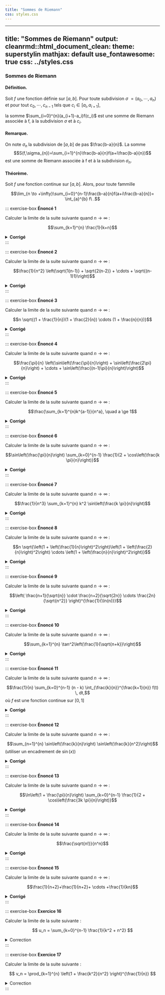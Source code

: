 ```yaml
---
title: "Sommes de Riemann"
css: styles.css
---
```


---
title: "Sommes de Riemann"
output: 
  cleanrmd::html_document_clean:
    theme: superstylin
    mathjax: default
    use_fontawesome: true
    css: ../styles.css
---

### Sommes de Riemann

#### Définition.

Soit $f$ une fonction définie sur $[a,b]$. Pour toute subdivision $\sigma$ $=(a_0, \cdots, a_n)$ et pour tout $c_0,\cdots,c_{n-1}$ tels que $c_i \in [a_i,a_{i+1}]$,

la somme $\sum_{i=0}^{n}(a_{i+1}-a_i)f(c_i)$ est une somme de Riemann associée à f, à la subdivision $\sigma$ et à $c_i$.

#### Remarque.

On note $\sigma_{n}$ la subdivision de $[a,b]$ de pas $\frac{b-a}{n}$. La somme $$S(f,\sigma_{n})=\sum_{i=1}^{n}\frac{b-a}{n}f(a+i\frac{b-a}{n})$$ est une somme de Riemann associée à f et à la subdivision $\sigma_{n}$.

#### Théorème.

Soit $f$ une fonction continue sur $[a,b]$. Alors, pour toute fammille

$$\lim_{n \to +\infty}\sum_{i=0}^{n-1}\frac{b-a}{n}f(a+i\frac{b-a}{n})= \int_{a}^{b} f\ .$$

::: exercise-box
**Énoncé 1**

Calculer la limite de la suite suivante quand $n \to \infty$ :

$$\sum_{k=1}^{n} \frac{1}{k+n}$$

<details>

<summary><strong>Corrigé</strong></summary>

Posons $x_n = \sum_{k=1}^{n} \frac{1}{k+n}$ , donc $$\sum_{k=1}^{n} \frac{1}{n(\frac{k}{n}+1)} = \frac{1}{n}\sum_{k=1}^{n}\frac{1}{\frac{k}{n}+1}$$

avec $f(t)$ =$\frac{1}{1+t}$ sur $[0,1]$, on reconnait la somme de Riemann et la subdivision régulière est $\sigma_{n}^{k}$ = $\frac{k}{n}$, $k \in \{1, \dots, n\}$.

Comme $f$ est continue sur $[0,1]$, donc elle est intégrable au sens de Riemann sur $[0,1]$.

La limite est donc $$\lim_{n \to +\infty} x_n = \int_{0}^{1} f(t) \, dt = \int_{0}^{1}\frac{1}{1+t}\,dt = [ \ln(1+t) ]_{0}^{1} = \ln2$$

</details>
:::

::: exercise-box
**Énoncé 2**

Calculer la limite de la suite suivante quand $n \to \infty$ :

$$\frac{1}{n^2} \left(\sqrt{1(n-1)} + \sqrt{2(n-2)} + \cdots + \sqrt{(n-1)1}\right)$$

<details>

<summary><strong>Corrigé</strong></summary>

Posons $$c_n = \frac{1}{n^2} \left(\sqrt{1(n-1)} + \sqrt{2(n-2)} + \cdots + \sqrt{(n-1)1}\right)$$ En factorisant, on remarque que $$c_n = \frac{1}{n} \sum_{k=1}^{n-1}\sqrt{ \frac{k}{n}(1-\frac{k}{n})} $$

Ainsi, $f(t) = \sqrt{t(1-t)}$ sur $[0,1]$, on reconnait la somme de Riemann et la subdivision régulière est $\sigma_{n}^{k}$ = $\frac{k}{n}$, $k \in \{1, \dots, n\}$.

Comme $f$ est continue sur $[0,1]$, elle est intégrable au sens de Riemann sur $[0,1]$.

La limite est donc $$\lim_{n \to +\infty} c_n = \int_{0}^{1} f(t) \, dt = \int_{0}^{n} \sqrt{t(1-t)}$$

Rappel : $$t(1-t) = t-t^2 = \frac{1}{4}-(t-\frac{1}{2})^2 = \frac{1}{4}(1-(2t-1)^2 )$$

En effectuant un changement de variable, $2t-1 =$ $\sin{y}$, on obtient :

$$ c_n = \frac{1}{8}\int_{-\frac{\pi}{2}}^{\frac{\pi}{2}} (\cos(2y)+1)dy = \frac{\pi}{8}$$

</details>
:::

::: exercise-box
**Énoncé 3**

Calculer la limite de la suite suivante quand $n \to \infty$ :

$$n \sqrt{(1 + \frac{1}{n})(1 + \frac{2}{n}) \cdots (1 + \frac{n}{n})}$$

<details>

<summary><strong>Corrigé</strong></summary>

Indication:

On applique $\ln$ et après on reconnait la fonction $f$

</details>
:::

::: exercise-box
**Énoncé 4**

Calculer la limite de la suite suivante quand $n \to \infty$ :

$$\frac{\pi}{n} \left(\sin\left(\frac{\pi}{n}\right) + \sin\left(\frac{2\pi}{n}\right) + \cdots + \sin\left(\frac{(n-1)\pi}{n}\right)\right)$$

<details>

<summary><strong>Corrigé</strong></summary>

Soit $$d_n = \frac{\pi}{n} \left(\sin\left(\frac{\pi}{n}\right) + \sin\left(\frac{2\pi}{n}\right) + \cdots + \sin\left(\frac{(n-1)\pi}{n}\right)\right)$$

donc, $$d_n = \frac{\pi}{n}\sum_{k=0}^{n-1}\sin(\frac{k}{n}\pi)$$ Avec, $f(t) = \sin(t)$ sur $[0,\pi]$, on reconnait la somme de Riemann et la subdivision régulière est $\sigma_{n}^{k}$ = $\frac{k}{n}$, $k \in \{1, \dots, n\}$. Comme $f$ est continue sur $[0,\pi]$, donc elle est intégrable au sens de Riemann sur $[0,\pi]$.

La limite est donc $$\lim_{n \to +\infty} d_n = \int_{0}^{\pi} f(t) \, dt = \int_{0}^{\pi}\sin(t)\,dt = [ -\cos(t) ]_{0}^{\pi} = 2$$

</details>
:::

::: exercise-box
**Énoncé 5**

Calculer la limite de la suite suivante quand $n \to \infty$ :

$$\frac{\sum_{k=1}^{n}k^{a-1}}{n^a}, \quad a \ge 1$$

<details>

<summary><strong>Corrigé</strong></summary>

Posons $$ e_n = \frac{\sum_{k=1}^{n}k^{a-1}}{n^a}, \quad a \ge 1$$

Alors $$ e_n =\sum_{k=1}^{n}\frac{k^{a-1}}{n^a} = \frac{1}{n}\sum_{k=1}^{n}\frac{k^{a-1}}{n^{a-1}} = \frac{1}{n}\sum_{k=1}^{n} \left(\frac{k}{n} \right)^{a-1}$$

avec $f(t) = t^{a-1}$ sur $[0,1]$, on reconnait la somme de Riemann et la subdivision régulière est $\sigma_{n}^{k}$ = $\frac{k}{n}$, $k \in \{1, \dots, n\}$.

Comme $f$ est continue sur $[0,1]$, elle est intégrable au sens de Riemann sur $[0,1]$.

La limite est donc $$\lim_{n \to +\infty} e_n = \int_{0}^{1} f(t) \, dt = \int_{0}^{1}t^{a-1}\,dt= \frac{1}{a}$$

</details>
:::

::: exercise-box
**Énoncé 6**

Calculer la limite de la suite suivante quand $n \to \infty$ :

$$\sin\left(\frac{\pi}{n}\right) \sum_{k=0}^{n-1} \frac{1}{2 + \cos\left(\frac{k \pi}{n}\right)}$$

<details>

<summary><strong>Corrigé</strong></summary>

<!-- Insère la solution ici -->

Indication:

Il faut donner une équivalence de $\sin$

</details>
:::

::: exercise-box
**Énoncé 7**

Calculer la limite de la suite suivante quand $n \to \infty$ :

$$\frac{1}{n^3} \sum_{k=1}^{n} k^2 \sin\left(\frac{k \pi}{n}\right)$$

<details>

<summary><strong>Corrigé</strong></summary>

<!-- Insère la solution ici -->

Posons $$
f_n = \frac{1}{n^3} \sum_{k=1}^{n} k^2 \sin\left(\frac{k \pi}{n}\right)
$$

Alors $$
f_n = \frac{1}{n} \sum_{k=1}^{n} \frac{k^2}{n^2} \sin\left(\frac{k \pi}{n}\right) = \frac{1}{\pi^3} \frac{\pi}{n} \sum_{k=1}^{n} \left(\frac{k\pi}{n}\right)^2 \sin\left(\frac{k \pi}{n}\right)
$$

Avec $f(t) = t^2 \sin(t)$ sur $[0, \pi]$, on reconnaît la somme de Riemann, et la subdivision régulière est $$
\sigma_{n}^{k} = \frac{k}{n}, \quad k \in \{1, \dots, n\}.
$$

Comme $f$ est continue sur $[0, \pi]$, elle est donc intégrable au sens de Riemann sur $[0, \pi]$.

Finalement, nous avons $$
\lim_{n \to +\infty} f_n = \frac{1}{\pi^3} \int_0^\pi f(t) \, dt = \frac{1}{\pi^3} \int_0^\pi t^2 \sin(t) \, dt = \frac{\pi^2 + 4}{\pi^3}.
$$

</details>
:::

::: exercise-box
**Énoncé 8**

Calculer la limite de la suite suivante quand $n \to \infty$ :

$$n \sqrt{\left(1 + \left(\frac{1}{n}\right)^2\right)\left(1 + \left(\frac{2}{n}\right)^2\right) \cdots \left(1 + \left(\frac{n}{n}\right)^2\right)}$$

<details>

<summary><strong>Corrigé</strong></summary>

<!-- Insère la solution ici -->

On pose $$
g_n = n \sqrt{\left(1 + \left(\frac{1}{n}\right)^2\right)\left(1 + \left(\frac{2}{n}\right)^2\right) \cdots \left(1 + \left(\frac{n}{n}\right)^2\right)}
$$

Indication:

On pose $$
G_n = \ln(g_n) = \frac{1}{n} \sum_{k=1}^{n} \ln\left(1 + \frac{k}{n}\right)
$$

Avec $f(t) = \ln(1+t)$ sur $[0,1]$, on reconnaît la somme de Riemann et la subdivision régulière est $$
\sigma_{n}^{k} = \frac{k}{n}, \quad k \in \{1, \dots, n\}.
$$ Comme $f$ est continue sur $[0,1]$, donc elle est intégrable au sens de Riemann sur $[0,1]$, et $$
\int_0^1 \ln(1+t) \, dt = 2\ln(2) - 1.
$$

Or grâce à la continuité de la fonction $\ln$, on a : $$
\lim_{n \to +\infty} g_n = e^{2\ln(2) - 1} = \frac{4}{e}.
$$

</details>
:::

::: exercise-box
**Énoncé 9**

Calculer la limite de la suite suivante quand $n \to \infty$ :

$$\left( \frac{n+1}{\sqrt{n}} \cdot \frac{n+2}{\sqrt{2n}} \cdots \frac{2n}{\sqrt{n^2}} \right)^{\frac{1}{\ln(n)}}$$

<details>

<summary><strong>Corrigé</strong></summary>

<!-- Insère la solution ici -->

Indication:

On applique $\ln(x_n)$

</details>
:::

::: exercise-box
**Énoncé 10**

Calculer la limite de la suite suivante quand $n \to \infty$ :

$$\sum_{k=1}^{n} \tan^2\left(\frac{1}{\sqrt{n+k}}\right)$$

<details>

<summary><strong>Corrigé</strong></summary>

<!-- Insère la solution ici -->

La limite de cette suite est ...

</details>
:::

::: exercise-box
**Énoncé 11**

Calculer la limite de la suite suivante quand $n \to \infty$ :

$$\frac{1}{n} \sum_{k=0}^{n-1} (n - k) \int_{\frac{k}{n}}^{\frac{k+1}{n}} f(t) \, dt,$$ où $f$ est une fonction continue sur $[0, 1]$

<details>

<summary><strong>Corrigé</strong></summary>

<!-- Insère la solution ici -->

La limite de cette suite est ...

</details>
:::

::: exercise-box
**Énoncé 12**

Calculer la limite de la suite suivante quand $n \to \infty$ :

$$\sum_{n=1}^{n} \sin\left(\frac{k}{n}\right) \sin\left(\frac{k}{n^2}\right)$$ (utiliser un encadrement de $\sin(x)$)

<details>

<summary><strong>Corrigé</strong></summary>

<!-- Insère la solution ici -->

La limite de cette suite est ...

</details>
:::

::: exercise-box
**Énoncé 13**

Calculer la limite de la suite suivante quand $n \to \infty$ :

$$\ln\left(1 + \frac{\pi}{n}\right) \sum_{k=0}^{n-1} \frac{1}{2 + \cos\left(\frac{3k \pi}{n}\right)}$$

<details>

<summary><strong>Corrigé</strong></summary>

<!-- Insère la solution ici -->

Indication:

On donne une équivalence de $\ln\left(1 + \frac{\pi}{n}\right)$.

Puis sur l'intégrale, après avoir reconnu la fonction associée,

on effectue un changement de variable: $u = \tan\left(\frac{x}{2}\right)$

</details>
:::

::: exercise-box
**Énoncé 14**

Calculer la limite de la suite suivante quand $n \to \infty$ :

$$\frac{\sqrt{n!}}{n^n}$$

<details>

<summary><strong>Corrigé</strong></summary>

<!-- Insère la solution ici -->

Pareil,

On pose $V_n = \ln(u_n)$, avec $u_n = \frac{\sqrt{n!}}{n^n}$ et par la continuité de $\ln$, on arrive à trouver le résultat voulu.

</details>
:::

::: exercise-box
**Énoncé 15**

Calculer la limite de la suite suivante quand $n \to \infty$ :

$$\frac{1}{n+2}+\frac{1}{n+2}+ \cdots +\frac{1}{kn}$$

<details>

<summary><strong>Corrigé</strong></summary>

Indication: On factorise par $\frac{1}{n}$,

Puis on reconnaît la fonction $f(t) = \frac{1}{1+t}$ sur l'intervalle $[0,k-1]$. Et enfin, on obtient le résultat voulu.

</details>
:::

::: exercise-box
**Exercice 16**

Calculer la limite de la suite suivante :

$$ u_n = \sum_{k=0}^{n-1} \frac{1}{k^2 + n^2} $$

<details>

<summary>Correction</summary>

1.  Soit $u_n = \sum_{k=0}^{n-1} \frac{1}{k^2 + n^2} = \frac{1}{n} \sum_{k=0}^{n-1} \frac{1}{\left(\frac{k}{n}\right)^2 + 1}$. En posant $f(x) = \frac{1}{1 + x^2}$, nous venons d'écrire la somme de Riemann correspondant à $\int_0^1 f(x) \, dx$. Cette intégrale se calcule facilement :

$$
\int_0^1 \frac{dt}{1 + t^2} = \left[ \arctan(t) \right]_0^1 = \frac{\pi}{4} - 0 = \frac{\pi}{4}.
$$

La somme de Riemann $u_n$, convergeant vers $\int_0^1 f(x) \, dx$, nous venons de montrer que $u_n$ converge vers $\frac{\pi}{4}$.

</details>
:::

::: exercise-box
**Exercice 17**

Calculer la limite de la suite suivante :

$$ v_n = \prod_{k=1}^{n} \left(1 + \frac{k^2}{n^2} \right)^{\frac{1}{n}} $$

<details>

<summary>Correction</summary>

2.  Soit $v_n = \prod_{k=1}^{n} \left(1 + \frac{k^2}{n^2} \right)^{\frac{1}{n}}$. Notons

$$
w_n = \ln(v_n) = \frac{1}{n} \sum_{k=1}^{n} \ln\left(1 + \frac{k^2}{n^2} \right).
$$

En posant $g(x) = \ln(1 + x^2)$, nous reconnaissons la somme de Riemann correspondant à $\int_0^1 g(x) \, dx$. Calculons cette intégrale :

$$
I = \int_0^1 g(x) \, dx = \int_0^1 \ln(1 + x^2) \, dx.
$$

Utilisons l'intégration par parties :

$$
\begin{aligned}
I &= \left[ x \ln(1 + x^2) \right]_{0}^{1} - \int_{0}^{1} \frac{2x}{1 + x^2} x \, dx \\
  &= \ln(1 + 1^2) - 2 \int_{0}^{1} \frac{x^2}{1 + x^2} \, dx \\
  &= \ln(2) - 2 \left( \int_{0}^{1} 1 - \frac{1}{1 + x^2} \, dx \right) \\
  &= \ln(2) - 2 \left( \left[ x \right]_{0}^{1} - \int_{0}^{1} \frac{dx}{1 + x^2} \right) \\
  &= \ln(2) - 2 \left( 1 - \frac{\pi}{4} \right) \\
  &= \ln(2) - 2 + \frac{\pi}{2}.
\end{aligned}
$$

Nous venons de prouver que $w_n = \ln(v_n)$ converge vers $I = \ln(2) - 2 + \frac{\pi}{2}$, et puisque la fonction $\exp$ est continue, alors $v_n = \exp(w_n)$ converge vers

$$
\exp \left( \ln(2) - 2 + \frac{\pi}{2} \right) = 2 \exp \left( \frac{\pi}{2} - 2 \right).
$$

Conclusion : $(v_n)$ a pour limite $2\exp\left( \frac{\pi}{2} - 2 \right)$.

</details>
:::
